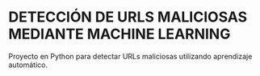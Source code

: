 # DETECCIÓN DE URLS MALICIOSAS MEDIANTE MACHINE LEARNING
Proyecto en Python para detectar URLs maliciosas utilizando aprendizaje automático.



